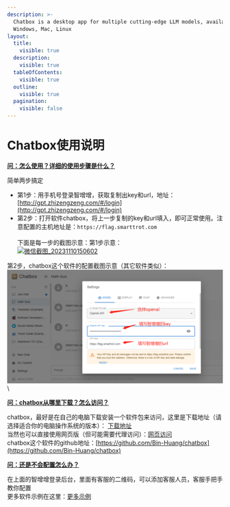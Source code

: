 ```yaml
---
description: >-
  Chatbox is a desktop app for multiple cutting-edge LLM models, available on
  Windows, Mac, Linux
layout:
  title:
    visible: true
  description:
    visible: true
  tableOfContents:
    visible: true
  outline:
    visible: true
  pagination:
    visible: false
---
```


# Chatbox使用说明

[**问：怎么使用？详细的使用步骤是什么？**](https://github.com/xing61/xiaoyi-robot/blob/main/%E6%8F%92%E4%BB%B6%E9%85%8D%E7%BD%AE%E4%BD%BF%E7%94%A8%E8%AF%B4%E6%98%8E/%E6%8F%92%E4%BB%B6%E9%85%8D%E7%BD%AE%E4%BD%BF%E7%94%A8%E8%AF%B4%E6%98%8E.md#%E9%97%AE%E6%80%8E%E4%B9%88%E4%BD%BF%E7%94%A8%E8%AF%A6%E7%BB%86%E7%9A%84%E4%BD%BF%E7%94%A8%E6%AD%A5%E9%AA%A4%E6%98%AF%E4%BB%80%E4%B9%88)

简单两步搞定

* 第1步：用手机号登录智增增，获取复制出key和url，地址：[http://gpt.zhizengzeng.com/#/login](http://gpt.zhizengzeng.com/#/login)
* 第2步：打开软件chatbox，将上一步复制的key和url填入，即可正常使用。注意配置的主机地址是：`https://flag.smarttrot.com`\
  \
  下面是每一步的截图示意：第1步示意：\
  [<img src="https://user-images.githubusercontent.com/38256442/281984174-dd106cbf-351c-406d-8bfd-add90a6d9866.png" alt="微信截图_20231110150602" data-size="original">](https://user-images.githubusercontent.com/38256442/281984174-dd106cbf-351c-406d-8bfd-add90a6d9866.png)

第2步，chatbox这个软件的配置截图示意（其它软件类似）：\
![](<../.gitbook/assets/image (9).png>)\


[**问：chatbox从哪里下载？怎么访问？**](https://github.com/xing61/xiaoyi-robot/blob/main/%E6%8F%92%E4%BB%B6%E9%85%8D%E7%BD%AE%E4%BD%BF%E7%94%A8%E8%AF%B4%E6%98%8E/%E6%8F%92%E4%BB%B6%E9%85%8D%E7%BD%AE%E4%BD%BF%E7%94%A8%E8%AF%B4%E6%98%8E.md#%E9%97%AE%E6%9C%89%E6%B2%A1%E6%9C%89%E6%8E%A8%E8%8D%90%E7%9A%84chatgpt%E7%9A%84%E8%BD%AF%E4%BB%B6%E4%B8%8B%E8%BD%BD%E6%88%96%E8%AE%BF%E9%97%AE%E5%9C%B0%E5%9D%80)

chatbox，最好是在自己的电脑下载安装一个软件包来访问，这里是下载地址（请选择适合你的电脑操作系统的版本）： [下载地址](https://chatboxai.app/zh#download)\
当然也可以直接使用网页版（但可能需要代理访问）：[网页访问](https://web.chatboxai.app/)\
chatbox这个软件的github地址：[https://github.com/Bin-Huang/chatbox](https://github.com/Bin-Huang/chatbox)



[**问：还是不会配置怎么办？**](https://github.com/xing61/xiaoyi-robot/blob/main/%E6%8F%92%E4%BB%B6%E9%85%8D%E7%BD%AE%E4%BD%BF%E7%94%A8%E8%AF%B4%E6%98%8E/%E6%8F%92%E4%BB%B6%E9%85%8D%E7%BD%AE%E4%BD%BF%E7%94%A8%E8%AF%B4%E6%98%8E.md#%E9%97%AE%E8%BF%98%E6%98%AF%E4%B8%8D%E4%BC%9A%E9%85%8D%E7%BD%AE%E6%80%8E%E4%B9%88%E5%8A%9E)

在上面的智增增登录后台，里面有客服的二维码，可以添加客服人员，客服手把手教你配置\
更多软件示例在这里：[更多示例](https://github.com/xing61/xiaoyi-robot/tree/main/%E5%9C%BA%E6%99%AF%E7%A4%BA%E4%BE%8B)
